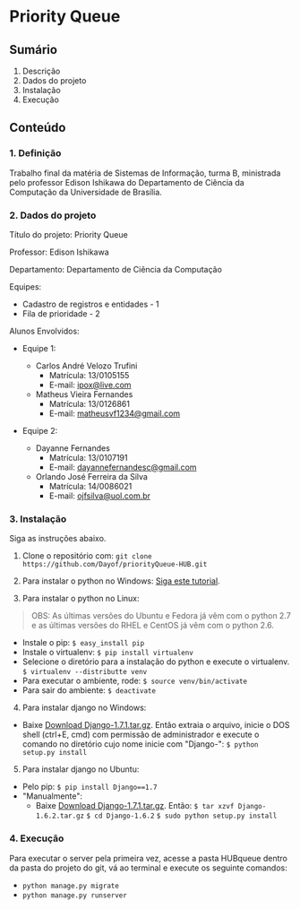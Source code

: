 # Priority Queue

## Sumário

1. Descrição
2. Dados do projeto
3. Instalação
4. Execução

## Conteúdo

### 1. Definição

Trabalho final da matéria de Sistemas de Informação, turma B, ministrada pelo professor Edison Ishikawa do Departamento de Ciência da Computação da Universidade de Brasília.

### 2. Dados do projeto

Título do projeto:
Priority Queue

Professor:
Edison Ishikawa

Departamento: Departamento de Ciência da Computação

Equipes:
* Cadastro de registros e entidades - 1
* Fila de prioridade - 2

Alunos Envolvidos:
* Equipe 1:
  * Carlos André Velozo Trufini 
    * Matrícula: 13/0105155
    * E-mail: ipox@live.com
  * Matheus Vieira Fernandes 
    * Matrícula: 13/0126861
    * E-mail: matheusvf1234@gmail.com
  
* Equipe 2:
  * Dayanne Fernandes
    * Matrícula: 13/0107191
    * E-mail: dayannefernandesc@gmail.com
  * Orlando José Ferreira da Silva 
    * Matrícula: 14/0086021
    * E-mail: ojfsilva@uol.com.br

### 3. Instalação

Siga as instruções abaixo.

1. Clone o repositório com: 
  `git clone https://github.com/Dayof/priorityQueue-HUB.git`

2. Para instalar o python no Windows:
  [Siga este tutorial](http://docs.python-guide.org/en/latest/starting/install/win/).

3. Para instalar o python no Linux:
> OBS: As últimas versões do Ubuntu e Fedora já vêm com o python 2.7 e as últimas versões do RHEL e CentOS já vêm com o python 2.6.

  * Instale o pip:
    `$ easy_install pip`
  * Instale o virtualenv:
	`$ pip install virtualenv`
  * Selecione o diretório para a instalação do python e execute o virtualenv.
	`$ virtualenv --distributte venv`
  * Para executar o ambiente, rode:
	`$ source venv/bin/activate`
  * Para sair do ambiente:
	`$ deactivate`

4. Para instalar django no Windows:
  * Baixe [Download Django-1.7.1.tar.gz](https://www.djangoproject.com/download/1.7.1/tarball/). Então extraia o arquivo, inicie o DOS
 shell (ctrl+E, cmd) com permissão de administrador e execute o comando no diretório cujo nome inicie com "Django-":
	`$ python setup.py install`

5. Para instalar django no Ubuntu:
  * Pelo pip:
	`$ pip install Django==1.7`
  * "Manualmente":
	* Baixe [Download Django-1.7.1.tar.gz](https://www.djangoproject.com/download/1.7.1/tarball/). Então:
		`$ tar xzvf Django-1.6.2.tar.gz`
		`$ cd Django-1.6.2`
		`$ sudo python setup.py install`

### 4. Execução

Para executar o server pela primeira vez, acesse a pasta HUBqueue dentro da pasta do projeto do git, vá ao terminal e execute os seguinte comandos:
  * `python manage.py migrate`
  * `python manage.py runserver`


